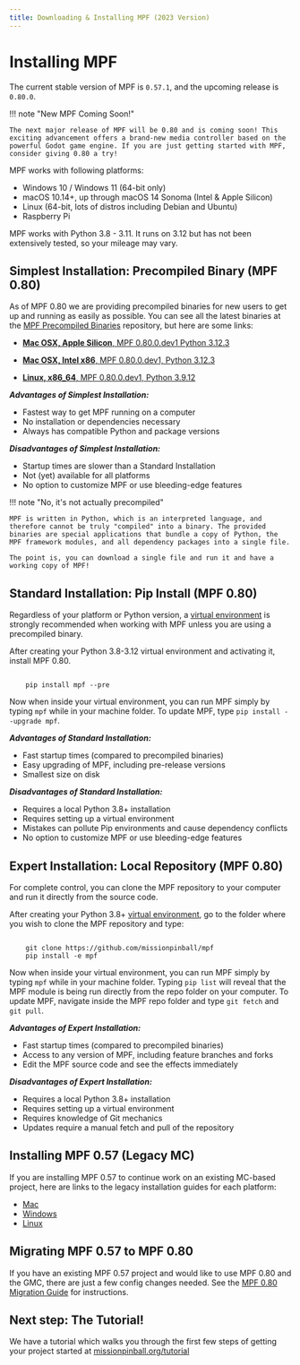 ```yaml
---
title: Downloading & Installing MPF (2023 Version)
---
```


# Installing MPF


The current stable version of MPF is `0.57.1`, and the upcoming release is `0.80.0`.

!!! note "New MPF Coming Soon!"

    The next major release of MPF will be 0.80 and is coming soon! This exciting advancement offers a brand-new media controller based on the powerful Godot game engine. If you are just getting started with MPF, consider giving 0.80 a try!

MPF works with following platforms:

* Windows 10 / Windows 11 (64-bit only)
* macOS 10.14+, up through macOS 14 Sonoma (Intel & Apple Silicon)
* Linux (64-bit, lots of distros including Debian and Ubuntu)
* Raspberry Pi

MPF works with Python 3.8 - 3.11. It runs on 3.12 but has not been extensively tested, so your mileage may vary.

## Simplest Installation: Precompiled Binary (MPF 0.80)

As of MPF 0.80 we are providing precompiled binaries for new users to get up and running as easily as possible. You can see all the latest binaries at the [MPF Precompiled Binaries](https://github.com/missionpinball/prepackaged-mpf-binaries/tree/main/latest) repository, but here are some links:

  *  [**Mac OSX, Apple Silicon**, MPF 0.80.0.dev1 Python 3.12.3](https://github.com/missionpinball/prepackaged-mpf-binaries/raw/main/latest/mpf-0.80.0.dev1_cpython-3.12.3_darwin_arm64)

  * [**Mac OSX, Intel x86**, MPF 0.80.0.dev1, Python 3.12.3](https://github.com/missionpinball/prepackaged-mpf-binaries/raw/main/latest/mpf-0.80.0.dev1_cpython-3.12.3_darwin_x86_64)

  * [**Linux, x86_64**, MPF 0.80.0.dev1, Python 3.9.12](https://github.com/missionpinball/prepackaged-mpf-binaries/raw/main/latest/mpf-0.80.0.dev1_cpython-3.9.2_linux_x86_64)

***Advantages of Simplest Installation:***

  * Fastest way to get MPF running on a computer
  * No installation or dependencies necessary
  * Always has compatible Python and package versions

***Disadvantages of Simplest Installation:***

  * Startup times are slower than a Standard Installation
  * Not (yet) available for all platforms
  * No option to customize MPF or use bleeding-edge features

!!! note "No, it's not actually precompiled"

    MPF is written in Python, which is an interpreted language, and therefore cannot be truly "compiled" into a binary. The provided binaries are special applications that bundle a copy of Python, the MPF framework modules, and all dependency packages into a single file.

    The point is, you can download a single file and run it and have a working copy of MPF!

## Standard Installation: Pip Install (MPF 0.80)

Regardless of your platform or Python version, a [virtual environment](virtual-environments.md) is
strongly recommended when working with MPF unless you are using a precompiled binary.

After creating your Python 3.8-3.12 virtual environment and activating it, install MPF 0.80.

``` console

    pip install mpf --pre
```

Now when inside your virtual environment, you can run MPF simply by typing `mpf` while in your machine folder. To update MPF, type `pip install --upgrade mpf`.

***Advantages of Standard Installation:***

  * Fast startup times (compared to precompiled binaries)
  * Easy upgrading of MPF, including pre-release versions
  * Smallest size on disk

***Disadvantages of Standard Installation:***

  * Requires a local Python 3.8+ installation
  * Requires setting up a virtual environment
  * Mistakes can pollute Pip environments and cause dependency conflicts
  * No option to customize MPF or use bleeding-edge features

## Expert Installation: Local Repository (MPF 0.80)

For complete control, you can clone the MPF repository to your computer and run it directly from the source code.

After creating your Python 3.8+ [virtual environment](virtual-environments.md), go to the folder where you wish to clone the MPF repository and type:

``` console

    git clone https://github.com/missionpinball/mpf
    pip install -e mpf
```

Now when inside your virtual environment, you can run MPF simply by typing `mpf` while in your machine folder. Typing `pip list` will reveal that the MPF module is being run directly from the repo folder on your computer. To update MPF, navigate inside the MPF repo folder and type `git fetch` and `git pull`.


***Advantages of Expert Installation:***

  * Fast startup times (compared to precompiled binaries)
  * Access to any version of MPF, including feature branches and forks
  * Edit the MPF source code and see the effects immediately

***Disadvantages of Expert Installation:***

  * Requires a local Python 3.8+ installation
  * Requires setting up a virtual environment
  * Requires knowledge of Git mechanics
  * Updates require a manual fetch and pull of the repository

## Installing MPF 0.57 (Legacy MC)

If you are installing MPF 0.57 to continue work on an existing MC-based project, here are links to the legacy installation guides for each platform:

* [Mac](mac.md)
* [Windows](windows.md)
* [Linux](linux)

## Migrating MPF 0.57 to MPF 0.80

If you have an existing MPF 0.57 project and would like to use MPF 0.80 and the GMC, there are just a few config changes needed. See the [MPF 0.80 Migration Guide](./0.80.md) for instructions.

## Next step: The Tutorial!

We have a tutorial which walks you through the first few steps of getting
your project started at [missionpinball.org/tutorial](../tutorial/index.md)
